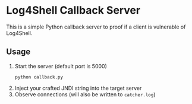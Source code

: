 # Log4Shell Callback Server
This is a simple Python callback server to proof if a client is vulnerable of Log4Shell.  
## Usage
1. Start the server (default port is 5000)
    ```
    python callback.py
    ```
1. Inject your crafted JNDI string into the target server
1. Observe connections (will also be written to `catcher.log`)
